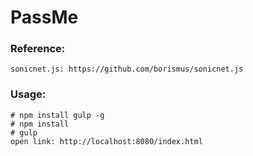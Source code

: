 PassMe
==========

### Reference:
    sonicnet.js: https://github.com/borismus/sonicnet.js


### Usage:
    # npm install gulp -g
    # npm install
    # gulp
    open link: http://localhost:8080/index.html
